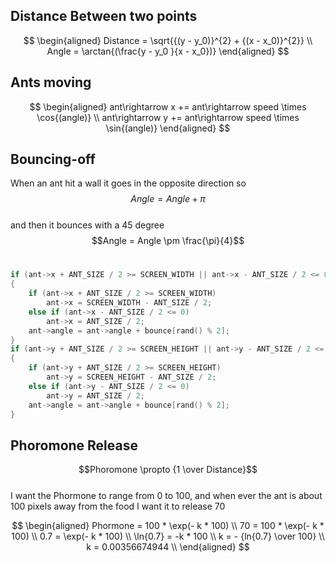 ## Distance Between two points

$$
\begin{aligned}
Distance = \sqrt{{(y - y_0)}^{2} + {(x - x_0)}^{2}} \\
Angle = \arctan{(\frac{y - y_0 }{x - x_0})}
\end{aligned}
$$

## Ants moving

$$
\begin{aligned}
ant\rightarrow x += ant\rightarrow speed \times \cos{(angle)} \\
ant\rightarrow y += ant\rightarrow speed \times \sin{(angle)}
\end{aligned}
$$

## Bouncing-off

When an ant hit a wall it goes in the opposite direction so <br>
$$Angle = Angle + \pi$$ <br>
and then it bounces with a 45 degree <br>
$$Angle = Angle \pm \frac{\pi}{4}$$ <br>

```c
if (ant->x + ANT_SIZE / 2 >= SCREEN_WIDTH || ant->x - ANT_SIZE / 2 <= 0)
{
    if (ant->x + ANT_SIZE / 2 >= SCREEN_WIDTH)
        ant->x = SCREEN_WIDTH - ANT_SIZE / 2;
    else if (ant->x - ANT_SIZE / 2 <= 0)
        ant->x = ANT_SIZE / 2;
    ant->angle = ant->angle + bounce[rand() % 2];
}
if (ant->y + ANT_SIZE / 2 >= SCREEN_HEIGHT || ant->y - ANT_SIZE / 2 <= 0)
{
    if (ant->y + ANT_SIZE / 2 >= SCREEN_HEIGHT)
        ant->y = SCREEN_HEIGHT - ANT_SIZE / 2;
    else if (ant->y - ANT_SIZE / 2 <= 0)
        ant->y = ANT_SIZE / 2;
    ant->angle = ant->angle + bounce[rand() % 2];
}
```

## Phoromone Release

$$Phoromone \propto {1 \over Distance}$$ <br>
I want the Phormone to range from 0 to 100, and when ever the ant is about 100 pixels away from the food I want it to release 70

$$
\begin{aligned}
Phormone = 100 * \exp(- k * 100) \\
70 = 100 * \exp(- k * 100) \\
0.7 = \exp(- k * 100) \\
\ln{0.7} = -k * 100  \\
k = - {ln{0.7} \over 100} \\
k = 0.00356674944 \\
\end{aligned}
$$
